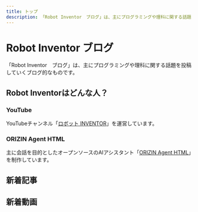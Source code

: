 ```yaml
---
title: トップ
description: 「Robot Inventor　ブログ」は、主にプログラミングや理科に関する話題を投稿していくブログ的なものです。
---
```


# Robot Inventor ブログ

「Robot Inventor　ブログ」は、主にプログラミングや理科に関する話題を投稿していくブログ的なものです。

## Robot Inventorはどんな人？

### YouTube

YouTubeチャンネル「[ロボット INVENTOR](https://www.youtube.com/channel/UCJFnl1HIx-atCMWnDcKBrfw)」を運営しています。

### ORIZIN Agent HTML

主に会話を目的としたオープンソースのAIアシスタント「[ORIZIN Agent HTML](https://robot-inventor.github.io/ORIZIN-Agent-HTML/)」を制作しています。

## 新着記事

<article-card thumbnail="/article/2022/12/24/hide-twitter-view-count/logo2.png"
            link="/article/2022/12/24/hide-twitter-view-count/"
            article-title="Twitterのインプレッション数を非表示にする拡張機能を公開しました"
            description="Twitterのインプレッション数を非表示にする拡張機能「Hide View Count」を作成・公開しました。この拡張機能をストアからインストールするだけで、ツイートに表示されるインプレッション数を非表示にできます。この拡張機能はインプレッション数の表示を一瞬たりとも許さないため、承認欲求モンスターが生まれてしまうのを防げます。"></article-card>

## 新着動画

<yt-video video-id="gy5Y4yl-b24"></yt-video>
